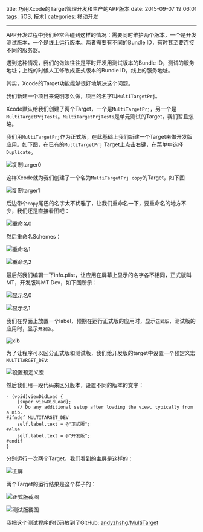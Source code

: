 title: 巧用Xcode的Target管理开发和生产的APP版本
date: 2015-09-07 19:06:01
tags: [iOS, 技术]
categories: 移动开发

---

APP开发过程中我们经常会碰到这样的情况：需要同时维护两个版本，一个是开发测试版本，一个是线上运行版本。两者需要有不同的Bundle ID，有时甚至要连接不同的服务器。

遇到这种情况，我们的做法往往是平时开发用测试版本的Bundle ID，测试的服务地址；上线的时候人工修改成正式版本的Bundle ID，线上的服务地址。

其实，Xcode的Target功能能够很好地解决这个问题。

<!--more-->

我们新建一个项目来说明怎么做，项目的名字叫`MultiTargetPrj`。

Xcode默认给我们创建了两个Target，一个是`MultiTargetPrj`，另一个是`MultiTargetPrjTests`。`MultiTargetPrjTests`是单元测试的Target，我们暂且忽略。

我们用`MultiTargetPrj`作为正式版，在此基础上我们新建一个Target来做开发版应用。如下图，在已有的`MultiTargetPrj` Target上点击右键，在菜单中选择`Duplicate`。

![复制targer0](http://up4dev.oss-cn-qingdao.aliyuncs.com/multitarget/duplicate0.png)

这样Xcode就为我们创建了一个名为`MultiTargetPrj copy`的Target，如下图

![复制targer1](http://up4dev.oss-cn-qingdao.aliyuncs.com/multitarget/duplicate1.png)

后边带个`copy`尾巴的名字太不优雅了，让我们重命名一下，要重命名的地方不少，我们还是直接看图吧：

![重命名0](http://up4dev.oss-cn-qingdao.aliyuncs.com/multitarget/rename0.png)

然后重命名Schemes：

![重命名1](http://up4dev.oss-cn-qingdao.aliyuncs.com/multitarget/rename1.png)

![重命名2](http://up4dev.oss-cn-qingdao.aliyuncs.com/multitarget/rename2.png)

最后然我们编辑一下info.plist，让应用在屏幕上显示的名字各不相同，正式版叫MT，开发版叫MT Dev，如下图所示：

![显示名0](http://up4dev.oss-cn-qingdao.aliyuncs.com/multitarget/display0.png)

![显示名1](http://up4dev.oss-cn-qingdao.aliyuncs.com/multitarget/display0.png)

我们在界面上放置一个label，预期在运行正式版的应用时，显示`正式版`，测试版的应用时，显示`开发版`。

![xib](http://up4dev.oss-cn-qingdao.aliyuncs.com/multitarget/xib.png)

为了让程序可以区分正式版和测试版，我们给开发版的target中设置一个预定义宏`MULTITARGET_DEV`:

![设置预定义宏](http://up4dev.oss-cn-qingdao.aliyuncs.com/multitarget/macro.png)

然后我们用一段代码来区分版本，设置不同的版本的文字：

``` objc
- (void)viewDidLoad {
    [super viewDidLoad];
    // Do any additional setup after loading the view, typically from a nib.
#ifndef MULTITARGET_DEV
    self.label.text = @"正式版";
#else
    self.label.text = @"开发版";
#endif
}
```

分别运行一次两个Target，我们看到的主屏是这样的：

![主屏](http://up4dev.oss-cn-qingdao.aliyuncs.com/multitarget/home.png)

两个Target的运行结果是这个样子的：

![正式版截图](http://up4dev.oss-cn-qingdao.aliyuncs.com/multitarget/run0.png)

![测试版截图](http://up4dev.oss-cn-qingdao.aliyuncs.com/multitarget/run1.png)

我把这个测试程序的代码放到了GitHub: [andyzhshg/MultiTarget](https://github.com/andyzhshg/MultiTarget)

